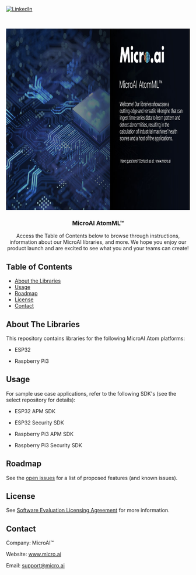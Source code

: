 <!-- PROJECT SHIELDS -->
<!--
-->
[![LinkedIn][linkedin-shield]](https://www.linkedin.com/company/27247876)



<!-- PROJECT LOGO -->
<br />
<p align="center">
  <a href="https://github.com/github_username/repo_name">
    <img src="Images/microatomlibraries.jpg" alt="Logo" width="1000" height="495">
  </a>

  <h3 align="center">MicroAI AtomML™</h3>

  <p align="center">
    Access the Table of Contents below to browse through instructions, information about our MicroAI libraries, and more. We hope you enjoy our product launch and are excited to see what you and your teams can create!
    <br />
    



<!-- TABLE OF CONTENTS -->
## Table of Contents

* [About the Libraries](#about-the-libraries)
* [Usage](#usage)
* [Roadmap](#roadmap)
* [License](#license)
* [Contact](#contact)




<!-- ABOUT THE LIBRARIES -->
## About The Libraries

This repository contains libraries for the following MicroAI Atom platforms:

* ESP32

* Raspberry Pi3



<!-- USAGE EXAMPLES -->
## Usage

For sample use case applications, refer to the following SDK's (see the select repository for details):

* ESP32 APM SDK

* ESP32 Security SDK

* Raspberry Pi3 APM SDK

* Raspberry Pi3 Security SDK



<!-- ROADMAP -->
## Roadmap

See the [open issues](https://github.com/ONE-Tech-Inc/MicroAI-Atom-Libraries/issues) for a list of proposed features (and known issues).



<!-- LICENSE -->
## License

See  [Software Evaluation Licensing Agreement](https://github.com/ONE-Tech-Inc/MicroAI-Atom-Libraries/blob/master/MicroAI%20Atom%20Evaluation%20License%20Agreement.pdf)  for more information.



<!-- CONTACT -->
## Contact

Company: MicroAI™

Website: www.micro.ai

Email: support@micro.ai







<!-- MARKDOWN LINKS & IMAGES -->
<!-- https://www.markdownguide.org/basic-syntax/#reference-style-links -->
[contributors-shield]: https://img.shields.io/github/contributors/github_username/repo.svg?style=flat-square
[contributors-url]: https://github.com/github_username/repo/graphs/contributors
[forks-shield]: https://img.shields.io/github/forks/github_username/repo.svg?style=flat-square
[forks-url]: https://github.com/github_username/repo/network/members
[stars-shield]: https://img.shields.io/github/stars/github_username/repo.svg?style=flat-square
[stars-url]: https://github.com/github_username/repo/stargazers
[issues-shield]: https://img.shields.io/github/issues/github_username/repo.svg?style=flat-square
[issues-url]: https://github.com/github_username/repo/issues
[license-shield]: https://img.shields.io/github/license/github_username/repo.svg?style=flat-square
[license-url]: https://github.com/github_username/repo/blob/master/LICENSE.txt
[linkedin-shield]: https://img.shields.io/badge/-LinkedIn-black.svg?style=flat-square&logo=linkedin&colorB=555
[linkedin-url]: https://linkedin.com/in/github_username
[product-screenshot]: images/screenshot.png

